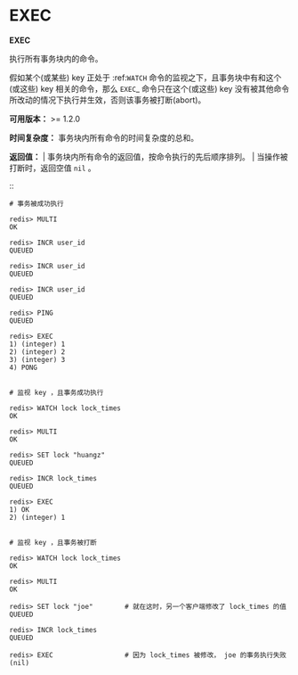 # EXEC


**EXEC**

执行所有事务块内的命令。

假如某个(或某些) key 正处于 :ref:`WATCH` 命令的监视之下，且事务块中有和这个(或这些) key 相关的命令，那么 `EXEC`_ 命令只在这个(或这些) key 没有被其他命令所改动的情况下执行并生效，否则该事务被打断(abort)。

**可用版本：**
    >= 1.2.0

**时间复杂度：**
    事务块内所有命令的时间复杂度的总和。

**返回值：**
    | 事务块内所有命令的返回值，按命令执行的先后顺序排列。
    | 当操作被打断时，返回空值 ``nil`` 。

::

    # 事务被成功执行

    redis> MULTI
    OK

    redis> INCR user_id
    QUEUED

    redis> INCR user_id
    QUEUED

    redis> INCR user_id
    QUEUED

    redis> PING
    QUEUED

    redis> EXEC
    1) (integer) 1
    2) (integer) 2
    3) (integer) 3
    4) PONG


    # 监视 key ，且事务成功执行

    redis> WATCH lock lock_times
    OK

    redis> MULTI
    OK

    redis> SET lock "huangz"
    QUEUED

    redis> INCR lock_times
    QUEUED

    redis> EXEC
    1) OK
    2) (integer) 1


    # 监视 key ，且事务被打断 

    redis> WATCH lock lock_times
    OK

    redis> MULTI
    OK

    redis> SET lock "joe"        # 就在这时，另一个客户端修改了 lock_times 的值
    QUEUED

    redis> INCR lock_times
    QUEUED

    redis> EXEC                  # 因为 lock_times 被修改， joe 的事务执行失败
    (nil)
